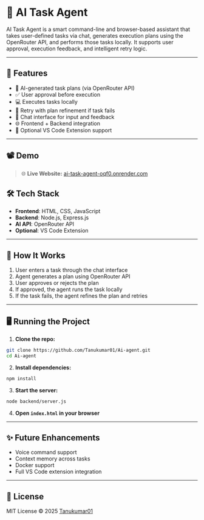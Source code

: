 # 🤖 AI Task Agent

AI Task Agent is a smart command-line and browser-based assistant that takes user-defined tasks via chat, generates execution plans using the OpenRouter API, and performs those tasks locally. It supports user approval, execution feedback, and intelligent retry logic.

---

## 🚀 Features

- 🧠 AI-generated task plans (via OpenRouter API)
- ✅ User approval before execution
- 💻 Executes tasks locally
- 🔁 Retry with plan refinement if task fails
- 💬 Chat interface for input and feedback
- 🌐 Frontend + Backend integration
- 🧩 Optional VS Code Extension support

---
## 📽 Demo

> 🌐 **Live Website:** [ai-task-agent-oqf0.onrender.com](https://ai-task-agent-oqf0.onrender.com/)  

## 🛠 Tech Stack

- **Frontend**: HTML, CSS, JavaScript  
- **Backend**: Node.js, Express.js  
- **AI API**: OpenRouter API  
- **Optional**: VS Code Extension

---


## 🧪 How It Works

1. User enters a task through the chat interface
2. Agent generates a plan using OpenRouter API
3. User approves or rejects the plan
4. If approved, the agent runs the task locally
5. If the task fails, the agent refines the plan and retries

---

## 🖥️ Running the Project

1. **Clone the repo:**

```bash
git clone https://github.com/Tanukumar01/Ai-agent.git
cd Ai-agent
```

2. **Install dependencies:**

```bash
npm install
```

3. **Start the server:**

```bash
node backend/server.js
```

4. **Open `index.html` in your browser**

---

## ✨ Future Enhancements

- Voice command support
- Context memory across tasks
- Docker support
- Full VS Code extension integration

---

## 📜 License

MIT License © 2025 [Tanukumar01](https://github.com/Tanukumar01)

